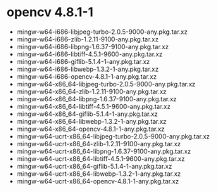 # opencv 4.8.1-1

 - mingw-w64-i686-libjpeg-turbo-2.0.5-9000-any.pkg.tar.xz
 - mingw-w64-i686-zlib-1.2.11-9100-any.pkg.tar.xz
 - mingw-w64-i686-libpng-1.6.37-9100-any.pkg.tar.xz
 - mingw-w64-i686-libtiff-4.5.1-9600-any.pkg.tar.xz
 - mingw-w64-i686-giflib-5.1.4-1-any.pkg.tar.xz
 - mingw-w64-i686-libwebp-1.3.2-1-any.pkg.tar.xz
 - mingw-w64-i686-opencv-4.8.1-1-any.pkg.tar.xz
 - mingw-w64-x86_64-libjpeg-turbo-2.0.5-9000-any.pkg.tar.xz
 - mingw-w64-x86_64-zlib-1.2.11-9100-any.pkg.tar.xz
 - mingw-w64-x86_64-libpng-1.6.37-9100-any.pkg.tar.xz
 - mingw-w64-x86_64-libtiff-4.5.1-9600-any.pkg.tar.xz
 - mingw-w64-x86_64-giflib-5.1.4-1-any.pkg.tar.xz
 - mingw-w64-x86_64-libwebp-1.3.2-1-any.pkg.tar.xz
 - mingw-w64-x86_64-opencv-4.8.1-1-any.pkg.tar.xz
 - mingw-w64-ucrt-x86_64-libjpeg-turbo-2.0.5-9000-any.pkg.tar.xz
 - mingw-w64-ucrt-x86_64-zlib-1.2.11-9100-any.pkg.tar.xz
 - mingw-w64-ucrt-x86_64-libpng-1.6.37-9100-any.pkg.tar.xz
 - mingw-w64-ucrt-x86_64-libtiff-4.5.1-9600-any.pkg.tar.xz
 - mingw-w64-ucrt-x86_64-giflib-5.1.4-1-any.pkg.tar.xz
 - mingw-w64-ucrt-x86_64-libwebp-1.3.2-1-any.pkg.tar.xz
 - mingw-w64-ucrt-x86_64-opencv-4.8.1-1-any.pkg.tar.xz
